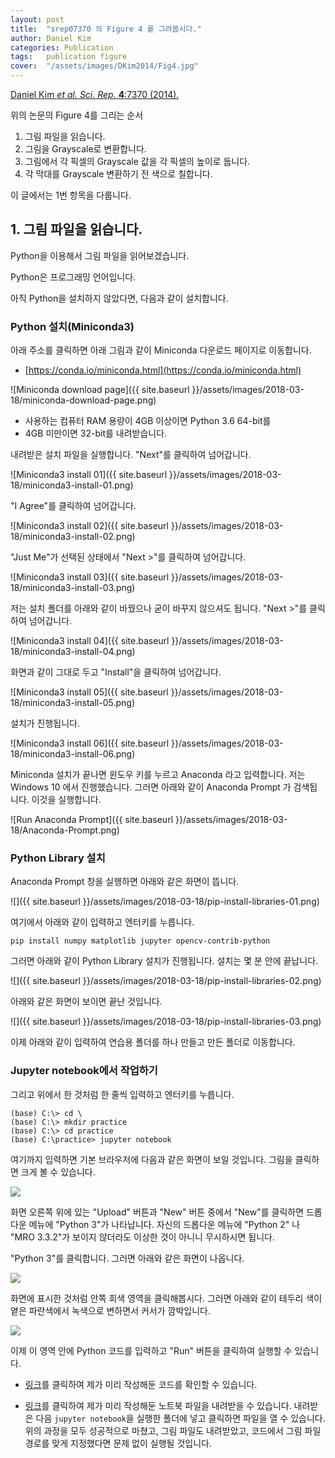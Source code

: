 ```yaml
---
layout: post
title:  "srep07370 의 Figure 4 를 그려봅시다."
author: Daniel Kim
categories: Publication
tags:	publication figure
cover:  "/assets/images/DKim2014/Fig4.jpg"
---
```


[Daniel Kim *et al.* *Sci. Rep.* **4**:7370 (2014).](https://www.nature.com/articles/srep07370)

위의 논문의 Figure 4를 그리는 순서

1. 그림 파일을 읽습니다. 
2. 그림을 Grayscale로 변환합니다. 
3. 그림에서 각 픽셀의 Grayscale 값을 각 픽셀의 높이로 둡니다.
4. 각 막대를 Grayscale 변환하기 전 색으로 칠합니다.

이 글에서는 1번 항목을 다룹니다.


## 1. 그림 파일을 읽습니다.
Python을 이용해서 그림 파일을 읽어보겠습니다. 

Python은 프로그래밍 언어입니다. 

아직 Python을 설치하지 않았다면, 다음과 같이 설치합니다.

### Python 설치(Miniconda3)
아래 주소를 클릭하면 아래 그림과 같이 Miniconda 다운로드 페이지로 이동합니다.
- [https://conda.io/miniconda.html](https://conda.io/miniconda.html)

![Miniconda download page]({{ site.baseurl }}/assets/images/2018-03-18/miniconda-download-page.png)

- 사용하는 컴퓨터 RAM 용량이 4GB 이상이면 Python 3.6 64-bit를 
- 4GB 미만이면 32-bit를 내려받습니다.

내려받은 설치 파일을 실행합니다. "Next"를 클릭하여 넘어갑니다.

![Miniconda3 install 01]({{ site.baseurl }}/assets/images/2018-03-18/miniconda3-install-01.png)

"I Agree"를 클릭하여 넘어갑니다.

![Miniconda3 install 02]({{ site.baseurl }}/assets/images/2018-03-18/miniconda3-install-02.png)

"Just Me"가 선택된 상태에서 "Next >"를 클릭하여 넘어갑니다.

![Miniconda3 install 03]({{ site.baseurl }}/assets/images/2018-03-18/miniconda3-install-03.png)

저는 설치 폴더를 아래와 같이 바꿨으나 굳이 바꾸지 않으셔도 됩니다. "Next >"를 클릭하여 넘어갑니다.

![Miniconda3 install 04]({{ site.baseurl }}/assets/images/2018-03-18/miniconda3-install-04.png)

화면과 같이 그대로 두고 "Install"을 클릭하여 넘어갑니다.

![Miniconda3 install 05]({{ site.baseurl }}/assets/images/2018-03-18/miniconda3-install-05.png)

설치가 진행됩니다.

![Miniconda3 install 06]({{ site.baseurl }}/assets/images/2018-03-18/miniconda3-install-06.png)

Miniconda 설치가 끝나면 윈도우 키를 누르고 Anaconda 라고 입력합니다. 저는 Windows 10 에서 진행했습니다.
그러면 아래와 같이 Anaconda Prompt 가 검색됩니다. 이것을 실행합니다.

![Run Anaconda Prompt]({{ site.baseurl }}/assets/images/2018-03-18/Anaconda-Prompt.png)


### Python Library 설치
Anaconda Prompt 창을 실행하면 아래와 같은 화면이 뜹니다.

![]({{ site.baseurl }}/assets/images/2018-03-18/pip-install-libraries-01.png)

여기에서 아래와 같이 입력하고 엔터키를 누릅니다.

```shell
pip install numpy matplotlib jupyter opencv-contrib-python
```

그러면 아래와 같이 Python Library 설치가 진행됩니다. 설치는 몇 분 안에 끝납니다.

![]({{ site.baseurl }}/assets/images/2018-03-18/pip-install-libraries-02.png)

아래와 같은 화면이 보이면 끝난 것입니다.

![]({{ site.baseurl }}/assets/images/2018-03-18/pip-install-libraries-03.png)

이제 아래와 같이 입력하여 연습용 폴더를 하나 만들고 만든 폴더로 이동합니다. 

### Jupyter notebook에서 작업하기

그리고 위에서 한 것처럼 한 줄씩 입력하고 엔터키를 누릅니다.

```shell
(base) C:\> cd \
(base) C:\> mkdir practice
(base) C:\> cd practice
(base) C:\practice> jupyter notebook
```

여기까지 입력하면 기본 브라우저에 다음과 같은 화면이 보일 것입니다.
그림을 클릭하면 크게 볼 수 있습니다.

<a href="{{ site.baseurl }}/assets/images/2018-03-18/jupyter-notebook-home-01.png" data-lightbox="falcon9-large">
  <img src="{{ site.baseurl }}/assets/images/2018-03-18/jupyter-notebook-home-01.png">
</a>

화면 오른쪽 위에 있는 "Upload" 버튼과 "New" 버튼 중에서 "New"를 클릭하면 드롭다운 메뉴에 "Python 3"가 나타납니다. 자신의 드롭다운 메뉴에 "Python 2" 나 "MRO 3.3.2"가 보이지 않더라도 이상한 것이 아니니 무시하시면 됩니다.

"Python 3"를 클릭합니다. 그러면 아래와 같은 화면이 나옵니다.

<a href="{{ site.baseurl }}/assets/images/2018-03-18/jupyter-notebook-Untitled-01.png" data-lightbox="falcon9-large">
  <img src="{{ site.baseurl }}/assets/images/2018-03-18/jupyter-notebook-Untitled-01.png">
</a>

화면에 표시한 것처럼 안쪽 회색 영역을 클릭해봅시다. 그러면 아래와 같이 테두리 색이 옅은 파란색에서 녹색으로 변하면서 커서가 깜박입니다.

<a href="{{ site.baseurl }}/assets/images/2018-03-18/jupyter-notebook-Untitled-02.png" data-lightbox="falcon9-large">
  <img src="{{ site.baseurl }}/assets/images/2018-03-18/jupyter-notebook-Untitled-02.png">
</a>

이제 이 영역 안에 Python 코드를 입력하고 "Run" 버튼을 클릭하여 실행할 수 있습니다. 

- [링크](https://github.com/danielykim-dev/reproduce-my-figures/blob/master/DKim2014-srep07370/1%20-%20%EA%B7%B8%EB%A6%BC%20%ED%8C%8C%EC%9D%BC%20%EC%9D%BD%EA%B8%B0.ipynb)를 클릭하여 제가 미리 작성해둔 코드를 확인할 수 있습니다. 

- [링크](https://github.com/danielykim-dev/reproduce-my-figures/blob/master/DKim2014-srep07370/1%20-%20%EA%B7%B8%EB%A6%BC%20%ED%8C%8C%EC%9D%BC%20%EC%9D%BD%EA%B8%B0.ipynb)를 클릭하여 제가 미리 작성해둔 노트북 파일을 내려받을 수 있습니다. 내려받은 다음 `jupyter notebook`을 실행한 폴더에 넣고 클릭하면 파일을 열 수 있습니다. 위의 과정을 모두 성공적으로 마쳤고, 그림 파일도 내려받았고, 코드에서 그림 파일 경로를 맞게 지정했다면 문제 없이 실행될 것입니다.
